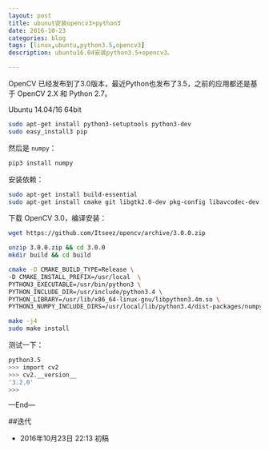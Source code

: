 ```yaml
---
layout: post
title: ubunut安装opencv3+python3
date: 2016-10-23
categories: blog
tags: [linux,ubuntu,python3.5,opencv3]
description: ubuntu16.04安装python3.5+opencv3。

---
```


OpenCV 已经发布到了3.0版本，最近Python也发布了3.5，之前的应用都还是基于 OpenCV 2.X 和 Python 2.7。

Ubuntu 14.04/16 64bit

```bash
sudo apt-get install python3-setuptools python3-dev
sudo easy_install3 pip
```

然后是 `numpy`：

```bash
pip3 install numpy
```

安装依赖：

```bash
sudo apt-get install build-essential
sudo apt-get install cmake git libgtk2.0-dev pkg-config libavcodec-dev libavformat-dev libswscale-dev
```

下载 OpenCV 3.0，编译安装：

```bash
wget https://github.com/Itseez/opencv/archive/3.0.0.zip

unzip 3.0.0.zip && cd 3.0.0
mkdir build && cd build

cmake -D CMAKE_BUILD_TYPE=Release \
-D CMAKE_INSTALL_PREFIX=/usr/local  \
PYTHON3_EXECUTABLE=/usr/bin/python3 \
PYTHON_INCLUDE_DIR=/usr/include/python3.4 \
PYTHON_LIBRARY=/usr/lib/x86_64-linux-gnu/libpython3.4m.so \
PYTHON3_NUMPY_INCLUDE_DIRS=/usr/local/lib/python3.4/dist-packages/numpy/core/include ..

make -j4
sudo make install

```

测试一下：

```bash
python3.5
>>> import cv2
>>> cv2.__version__
'3.2.0'
>>> 
```


—End—

##迭代


* 2016年10月23日 22:13  初稿



